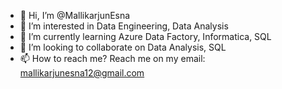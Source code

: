 - 👋 Hi, I’m @MallikarjunEsna
- 👀 I’m interested in Data Engineering, Data Analysis
- 🌱 I’m currently learning Azure Data Factory, Informatica, SQL
- 💞️ I’m looking to collaborate on Data Analysis, SQL
- 📫 How to reach me? Reach me on my email: mallikarjunesna12@gmail.com

<!---
MallikarjunEsna/MallikarjunEsna is a ✨ special ✨ repository because its `README.md` (this file) appears on your GitHub profile.
You can click the Preview link to take a look at your changes.
--->
